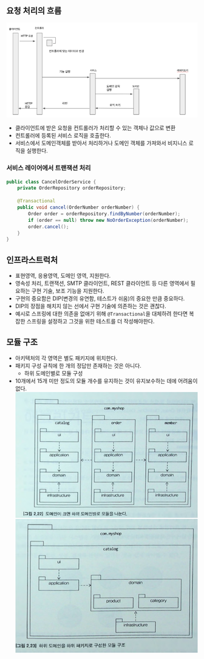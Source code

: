 ## 요청 처리의 흐름
 
![img_6.png](image%2Fimg_6.png)
- 클라이언트에 받은 요청을 컨트롤러가 처리할 수 있는 객체나 값으로 변환
- 컨트롤러에 등록된 서비스 로직을 호출한다.
- 서비스에서 도메인객체를 받아서 처리하거나 도메인 객체를 가져와서 비지니스 로직을 실행한다. 

### 서비스 레이어에서 트랜잭션 처리
```java
public class CancelOrderService {
    private OrderRepository orderRepository; 
    
    @Transactional
    public void cancel(OrderNumber orderNumber) {
        Order order = orderRepository.findByNumber(orderNumber);
        if (order == null) throw new NoOrderException(orderNumber);
        order.cancel();
    }
}
```

## 인프라스트럭처
- 표현영역, 응용영역, 도메인 영역, 지원한다.
- 영속성 처리, 트랜잭션, SMTP 클라이언트, REST 클라이언트 등 다른 영역에서 필요하는 구현 기술, 보조 기능을 지원한다.
- 구현의 중요함은 DIP(변경의 유연함, 테스트가 쉬움)의 중요한 만큼 중요하다.
- DIP의 장점을 해치지 않는 선에서 구현 기술에 의존하는 것은 괜찮다.
- 예시로 스프링에 대한 의존을 없애기 위해 `@Transactional`을 대체하려 한다면 복잡한 스프링을 설정하고 그것을 위한 테스트를 더 작성해야한다.

## 모듈 구조
- 아키텍처의 각 영역은 별도 패키지에 위치한다.
- 패키지 구성 규칙에 한 개의 정답만 존재하는 것은 아니다.
  - 하위 도메인별로 모듈 구성
- 10개에서 15개 미만 정도의 모듈 개수를 유지하는 것이 유지보수하는 데에 어려움이 없다.
![img_7.png](image%2Fimg_7.png)
![img_8.png](image%2Fimg_8.png)